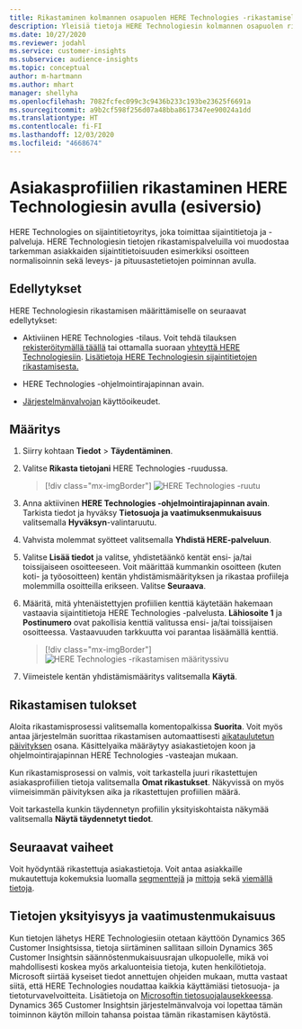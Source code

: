 ```yaml
---
title: Rikastaminen kolmannen osapuolen HERE Technologies -rikastamisella
description: Yleisiä tietoja HERE Technologiesin kolmannen osapuolen rikastamisesta.
ms.date: 10/27/2020
ms.reviewer: jodahl
ms.service: customer-insights
ms.subservice: audience-insights
ms.topic: conceptual
author: m-hartmann
ms.author: mhart
manager: shellyha
ms.openlocfilehash: 7082fcfec099c3c9436b233c193be23625f6691a
ms.sourcegitcommit: a9b2cf598f256d07a48bba8617347ee90024a1dd
ms.translationtype: HT
ms.contentlocale: fi-FI
ms.lasthandoff: 12/03/2020
ms.locfileid: "4668674"
---
```

# <a name="enrichment-of-customer-profiles-with-here-technologies-preview"></a>Asiakasprofiilien rikastaminen HERE Technologiesin avulla (esiversio)

HERE Technologies on sijaintitietoyritys, joka toimittaa sijaintitietoja ja -palveluja. HERE Technologiesin tietojen rikastamispalveluilla voi muodostaa tarkemman asiakkaiden sijaintitietoisuuden esimerkiksi osoitteen normalisoinnin sekä leveys- ja pituusastetietojen poiminnan avulla.

## <a name="prerequisites"></a>Edellytykset

HERE Technologiesin rikastamisen määrittämiselle on seuraavat edellytykset:

- Aktiviinen HERE Technologies -tilaus. Voit tehdä tilauksen [rekisteröitymällä täällä](https://developer.here.com/sign-up?utm_medium=referral&utm_source=Microsoft-Dynamics-CI&create=Freemium-Basic) tai ottamalla suoraan [yhteyttä HERE Technologiesiin](https://developer.here.com/help?utm_medium=referral&utm_source=Microsoft-Dynamics-CI#how-can-we-help-you). [Lisätietoja HERE Technologiesin sijaintitietojen rikastamisesta.](https://developer.here.com/location-enrichment?cid=Dev-MicrosoftDynamics-DB-0-Dev-&utm_source=MicrosoftDynamics&utm_medium=referral&utm_campaign=Online_Dev_ReferralMicrosoft)

- HERE Technologies -ohjelmointirajapinnan avain.

- [Järjestelmänvalvojan](permissions.md#administrator) käyttöoikeudet.

## <a name="configuration"></a>Määritys

1. Siirry kohtaan **Tiedot** > **Täydentäminen**.

1. Valitse **Rikasta tietojani** HERE Technologies -ruudussa.

   > [!div class="mx-imgBorder"]
   > ![HERE Technologies -ruutu](media/HERE-tile.png "HERE Technologies -ruutu")

1. Anna aktiivinen **HERE Technologies -ohjelmointirajapinnan avain**. Tarkista tiedot ja hyväksy **Tietosuoja ja vaatimuksenmukaisuus** valitsemalla **Hyväksyn**-valintaruutu. 

1. Vahvista molemmat syötteet valitsemalla **Yhdistä HERE-palveluun**.

1. Valitse **Lisää tiedot** ja valitse, yhdistetäänkö kentät ensi- ja/tai toissijaiseen osoitteeseen. Voit määrittää kummankin osoitteen (kuten koti- ja työosoitteen) kentän yhdistämismäärityksen ja rikastaa profiileja molemmilla osoitteilla erikseen. Valitse **Seuraava**.

1. Määritä, mitä yhtenäistettyjen profiilien kenttiä käytetään hakemaan vastaavia sijaintitietoja HERE Technologies -palvelusta. **Lähiosoite 1** ja **Postinumero** ovat pakollisia kenttiä valitussa ensi- ja/tai toissijaisen osoitteessa. Vastaavuuden tarkkuutta voi parantaa lisäämällä kenttiä.

   > [!div class="mx-imgBorder"]
   > ![HERE Technologies -rikastamisen määrityssivu](media/enrichment-HERE-configuration.png "HERE Technologies -rikastamisen määrityssivu")

1. Viimeistele kentän yhdistämismääritys valitsemalla **Käytä**.

## <a name="enrichment-results"></a>Rikastamisen tulokset

Aloita rikastamisprosessi valitsemalla komentopalkissa **Suorita**. Voit myös antaa järjestelmän suorittaa rikastamisen automaattisesti [aikataulutetun päivityksen](system.md#schedule-tab) osana. Käsittelyaika määräytyy asiakastietojen koon ja ohjelmointirajapinnan HERE Technologies -vasteajan mukaan.

Kun rikastamisprosessi on valmis, voit tarkastella juuri rikastettujen asiakasprofiilien tietoja valitsemalla **Omat rikastukset**. Näkyvissä on myös viimeisimmän päivityksen aika ja rikastettujen profiilien määrä.

Voit tarkastella kunkin täydennetyn profiilin yksityiskohtaista näkymää valitsemalla **Näytä täydennetyt tiedot**.

## <a name="next-steps"></a>Seuraavat vaiheet

Voit hyödyntää rikastettuja asiakastietoja. Voit antaa asiakkaille mukautettuja kokemuksia luomalla [segmenttejä](segments.md) ja [mittoja](measures.md) sekä [viemällä tietoja](export-destinations.md).

## <a name="data-privacy-and-compliance"></a>Tietojen yksityisyys ja vaatimustenmukaisuus

Kun tietojen lähetys HERE Technologiesiin otetaan käyttöön Dynamics 365 Customer Insightsissa, tietoja siirtäminen sallitaan silloin Dynamics 365 Customer Insightsin säännöstenmukaisuusrajan ulkopuolelle, mikä voi mahdollisesti koskea myös arkaluonteisia tietoja, kuten henkilötietoja. Microsoft siirtää kyseiset tiedot annettujen ohjeiden mukaan, mutta vastaat siitä, että HERE Technologies noudattaa kaikkia käyttämiäsi tietosuoja- ja tietoturvavelvoitteita. Lisätietoja on [Microsoftin tietosuojalausekkeessa](https://go.microsoft.com/fwlink/?linkid=396732).
Dynamics 365 Customer Insightsin järjestelmänvalvoja voi lopettaa tämän toiminnon käytön milloin tahansa poistaa tämän rikastamisen käytöstä.
